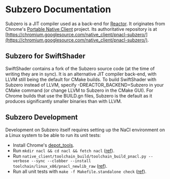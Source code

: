 Subzero Documentation
=====================

Subzero is a JIT compiler used as a back-end for [Reactor](Reactor.md). It originates from Chrome's [Portable Native Client](https://developer.chrome.com/native-client) project. Its authoritative repository is at [https://chromium.googlesource.com/native_client/pnacl-subzero/](https://chromium.googlesource.com/native_client/pnacl-subzero/).

Subzero for SwiftShader
-----------------------

SwiftShader contains a fork of the Subzero source code (at the time of writing they are in sync). It is an alternative JIT compiler back-end, with LLVM still being the default for CMake builds. To build SwiftShader with Subzero instead of LLVM, specify -DREACTOR_BACKEND=Subzero in your CMake command (or change LLVM to Subzero in the CMake GUI). For Chrome builds that use the BUILD.gn files, Subzero is the default as it produces significantly smaller binaries than with LLVM.

Subzero Development
-------------------

Development on Subzero itself requires setting up the NaCl environment on a Linux system to be able to run its unit tests:

* Install Chrome's [depot_tools](http://dev.chromium.org/developers/how-tos/install-depot-tools).
* Run ```mkdir nacl && cd nacl && fetch nacl``` ([ref](http://www.chromium.org/nativeclient/how-tos/how-to-use-git-svn-with-native-client)).
* Run ```native_client/toolchain_build/toolchain_build_pnacl.py --verbose --sync --clobber --install toolchain/linux_x86/pnacl_newlib_raw``` ([ref](https://sites.google.com/a/chromium.org/dev/nativeclient/pnacl/developing-pnacl#TOC-TL-DR-for-checking-out-PNaCl-sources-building-and-testing)).
* Run all unit tests with ```make -f Makefile.standalone check``` ([ref](https://chromium.googlesource.com/native_client/pnacl-subzero/+/master/docs/README.rst)).
